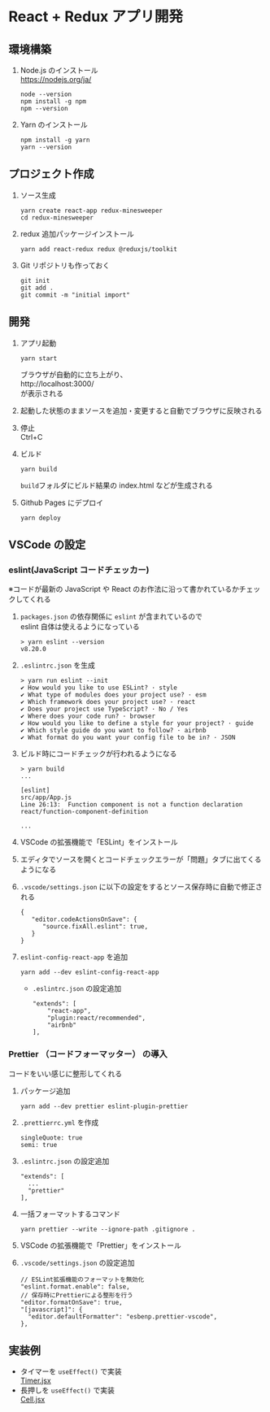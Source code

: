 # React + Redux アプリ開発

## 環境構築

1. Node.js のインストール  
   https://nodejs.org/ja/

   ```
   node --version
   npm install -g npm
   npm --version
   ```

1. Yarn のインストール
   ```
   npm install -g yarn
   yarn --version
   ```

## プロジェクト作成

1. ソース生成

   ```
   yarn create react-app redux-minesweeper
   cd redux-minesweeper
   ```

1. redux 追加パッケージインストール

   ```
   yarn add react-redux redux @reduxjs/toolkit

   ```

1. Git リポジトリも作っておく
   ```
   git init
   git add .
   git commit -m "initial import"
   ```

## 開発

1. アプリ起動

   ```
   yarn start
   ```

   ブラウザが自動的に立ち上がり、  
   http://localhost:3000/  
   が表示される

1. 起動した状態のままソースを追加・変更すると自動でブラウザに反映される

1. 停止  
   Ctrl+C

1. ビルド

   ```
   yarn build
   ```

   `build`フォルダにビルド結果の index.html などが生成される

1. Github Pages にデプロイ
   ```
   yarn deploy
   ```

## VSCode の設定

### eslint(JavaScript コードチェッカー)

※コードが最新の JavaScript や React のお作法に沿って書かれているかチェックしてくれる

1. `packages.json` の依存関係に `eslint` が含まれているので  
   eslint 自体は使えるようになっている

   ```
   > yarn eslint --version
   v8.20.0
   ```

1. `.eslintrc.json` を生成

   ```
   > yarn run eslint --init
   ✔ How would you like to use ESLint? · style
   ✔ What type of modules does your project use? · esm
   ✔ Which framework does your project use? · react
   ✔ Does your project use TypeScript? · No / Yes
   ✔ Where does your code run? · browser
   ✔ How would you like to define a style for your project? · guide
   ✔ Which style guide do you want to follow? · airbnb
   ✔ What format do you want your config file to be in? · JSON
   ```

1. ビルド時にコードチェックが行われるようになる

   ```
   > yarn build
   ...

   [eslint]
   src/app/App.js
   Line 26:13:  Function component is not a function declaration  react/function-component-definition

   ...
   ```

1. VSCode の拡張機能で「ESLint」をインストール

1. エディタでソースを開くとコードチェックエラーが「問題」タブに出てくるようになる

1. `.vscode/settings.json` に以下の設定をするとソース保存時に自動で修正される

   ```
   {
      "editor.codeActionsOnSave": {
         "source.fixAll.eslint": true,
      }
   }
   ```

1. `eslint-config-react-app` を追加
   ```
   yarn add --dev eslint-config-react-app
   ```
   - `.eslintrc.json` の設定追加
     ```
     "extends": [
         "react-app",
         "plugin:react/recommended",
         "airbnb"
     ],
     ```

### Prettier （コードフォーマッター） の導入

コードをいい感じに整形してくれる

1. パッケージ追加

   ```
   yarn add --dev prettier eslint-plugin-prettier
   ```

1. `.prettierrc.yml` を作成

   ```
   singleQuote: true
   semi: true
   ```

1. `.eslintrc.json` の設定追加

   ```
   "extends": [
     ...
     "prettier"
   ],
   ```

1. 一括フォーマットするコマンド

   ```
   yarn prettier --write --ignore-path .gitignore .
   ```

1. VSCode の拡張機能で「Prettier」をインストール

1. `.vscode/settings.json` の設定追加

   ```
   // ESLint拡張機能のフォーマットを無効化
   "eslint.format.enable": false,
   // 保存時にPrettierによる整形を行う
   "editor.formatOnSave": true,
   "[javascript]": {
     "editor.defaultFormatter": "esbenp.prettier-vscode",
   },
   ```

## 実装例

- タイマーを `useEffect()` で実装  
  [Timer.jsx](src/features/game/Timer.jsx)
- 長押しを `useEffect()` で実装  
  [Cell.jsx](src/features/game/Cell.jsx)
